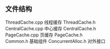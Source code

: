 ## 文件结构

	
ThreadCache.cpp	  线程缓存
ThreadCache.h     
CentralCache.cpp   中心缓存
CentralCache.h	    
PageCache.cpp	    页缓存
PageCache.h         
Common.h	    基础组件
ConcurrentAlloc.h    对外接口
